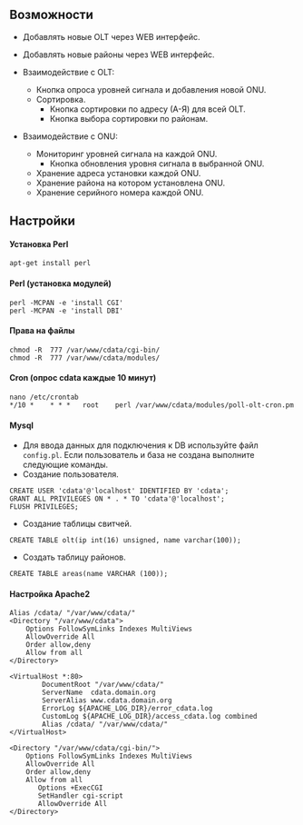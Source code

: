 Возможности
-----------
- Добавлять новые OLT через WEB интерфейс.
- Добавлять новые районы через WEB интерфейс.

- Взаимодействие с OLT:
    - Кнопка опроса уровней сигнала и добавления новой ONU.
    - Сортировка.
        - Кнопка сортировки по адресу  (А-Я) для всей OLT.
        - Кнопка выбора сортировки по районам.

- Взаимодействие с ONU:
    - Мониторинг уровней сигнала на каждой ONU.
        - Кнопка обновления уровня сигнала в выбранной ONU.
    - Хранение адреса установки каждой ONU.
    - Хранение района на котором установлена ONU.
    - Хранение серийного номера каждой ONU.

Настройки
-----------
#### Установка Perl
```
apt-get install perl
```

#### Perl (установка модулей)
```
perl -MCPAN -e 'install CGI'
perl -MCPAN -e 'install DBI'
```
#### Права на файлы
```
chmod -R  777 /var/www/cdata/cgi-bin/
chmod -R  777 /var/www/cdata/modules/
```
#### Cron (опрос cdata каждые 10 минут)
```
nano /etc/crontab
*/10 *    * * *   root    perl /var/www/cdata/modules/poll-olt-cron.pm
```
#### Mysql
- Для ввода данных для подключения к DB используйте файл `config.pl`. Если пользователь и база не создана выполните следующие команды. 
- Создание пользователя.
```
CREATE USER 'cdata'@'localhost' IDENTIFIED BY 'cdata';
GRANT ALL PRIVILEGES ON * . * TO 'cdata'@'localhost';
FLUSH PRIVILEGES;
```
- Создание таблицы свитчей.
```
CREATE TABLE olt(ip int(16) unsigned, name varchar(100));
```
- Создать таблицу районов.
```
CREATE TABLE areas(name VARCHAR (100));
```
#### Настройка Apache2
```
Alias /cdata/ "/var/www/cdata/"
<Directory "/var/www/cdata">
    Options FollowSymLinks Indexes MultiViews
    AllowOverride All
    Order allow,deny
    Allow from all
</Directory>

<VirtualHost *:80>
        DocumentRoot "/var/www/cdata/"
        ServerName  cdata.domain.org
        ServerAlias www.cdata.domain.org
        ErrorLog ${APACHE_LOG_DIR}/error_cdata.log
        CustomLog ${APACHE_LOG_DIR}/access_cdata.log combined
        Alias /cdata/ "/var/www/cdata/"
</VirtualHost>

<Directory "/var/www/cdata/cgi-bin/">
    Options FollowSymLinks Indexes MultiViews
    AllowOverride All
    Order allow,deny
    Allow from all
       Options +ExecCGI
       SetHandler cgi-script
       AllowOverride All
</Directory>
```
